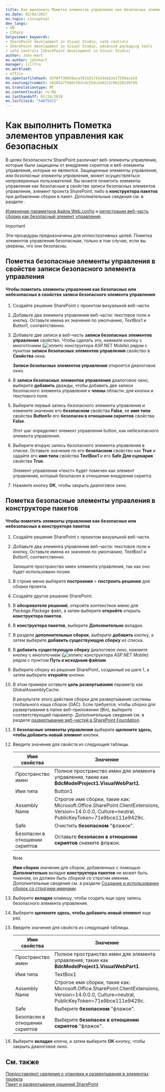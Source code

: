 ```yaml
---
title: Как выполнить Пометка элементов управления как безопасных элементов управления | Документация Майкрософт
ms.date: 02/02/2017
ms.topic: conceptual
dev_langs:
- VB
- CSharp
helpviewer_keywords:
- SharePoint development in Visual Studio, safe controls
- SharePoint development in Visual Studio, advanced packaging tools
- safe controls [SharePoint development in Visual Studio]
author: John-Hart
ms.author: johnhart
manager: jillfra
ms.workload:
- office
ms.openlocfilehash: d3f0ff39658aca76318174143da52e17594ace24
ms.sourcegitcommit: c0202a77d4dc562cdc55dc2e6223c062281d9749
ms.translationtype: MT
ms.contentlocale: ru-RU
ms.lasthandoff: 01/24/2019
ms.locfileid: "54875472"
---
```

# <a name="how-to-mark-controls-as-safe-controls"></a>Как выполнить Пометка элементов управления как безопасных
  В целях безопасности SharePoint различает веб-элементы управления, которые были защищены от внедрение скриптов и веб-элементы управления, которые не являются. Защищенные элементы управления, или *безопасные элементы управления*, может осуществляться непроверенных пользователей. Вы можете пометить элементы управления как безопасные в свойстве записи безопасных элементов управления, элемент проекта SharePoint, либо в **конструктора пакетов** при добавлении сборки в пакет. Дополнительные сведения см. в разделе .  
  
 [Изменение параметров файла Web.config](http://go.microsoft.com/fwlink/?LinkId=178965) и [регистрации веб-часть сборки как безопасный элемент управления](http://go.microsoft.com/fwlink/?LinkId=171013).  
  
> [!IMPORTANT]  
>  Эти процедуры предназначены для иллюстративных целей. Пометка элементов управления безопасным, только в том случае, если вы уверены, что они безопасны.  
  
## <a name="marking-safe-controls-in-the-safe-control-entries-property"></a>Пометка безопасные элементы управления в свойстве записи безопасного элемента управления  
  
#### <a name="to-mark-controls-as-safe-or-unsafe-in-the-safe-control-entries-property"></a>Чтобы пометить элементы управления как безопасных или небезопасных в свойстве записи безопасного элемента управления
  
1.  Создайте решение SharePoint с проектом визуальной веб-части.  
  
2.  Добавьте два элемента управления веб-части: текстовое поле и кнопку. Оставьте имена их значения по умолчанию, TextBox1 и Button1, соответственно.  
  
3.  Добавьте две записи в веб-часть **записи безопасных элементов управления** свойство. Чтобы сделать это, нажмите кнопку с многоточием (![эллипс конструктора ASP.NET Mobile](../sharepoint/media/mwellipsis.gif "эллипс конструктора ASP.NET Mobile")) рядом с пунктом **записи безопасных элементов управления** свойство в  **Свойства** окна.  
  
     **Записи безопасных элементов управления** откроется диалоговое окно.  
  
4.  В **записи безопасных элементов управления** диалоговое окно, выберите **добавить** дважды, чтобы добавить две записи безопасного элемента управления к **члены** области: для кнопки и текстового поля.  
  
5.  Выберите первый запись безопасного элемента управления и измените значение его **безопасном** свойства **False**, ее **имя типа** свойства **Button1**и его **безопасен в отношении скриптов** свойства **False**.  
  
     Этот шаг определяет элемент управления button, как небезопасного элемента управления.  
  
6.  Выберите вторую запись безопасного элемента управления в списке. Оставьте значение по его **безопасном** свойство как **True** и задайте его **имя типа** свойства **TextBox1** и его **Safe Для сценария** свойства **True**.  
  
     Элемент управления «текст» будет помечен как элемент управления, который безопасен в отношении внедрения скрипта.  
  
7.  Нажмите кнопку **ОК**, чтобы закрыть диалоговое окно.  
  
## <a name="marking-safe-controls-in-the-package-designer"></a>Пометка безопасные элементы управления в конструкторе пакетов  
  
#### <a name="to-mark-controls-as-safe-or-unsafe-in-the-package-designer"></a>Чтобы пометить элементы управления как безопасных или небезопасных в конструкторе пакетов
  
1.  Создайте решение SharePoint с проектом визуальной веб-части.  
  
2.  Добавьте два элемента управления веб-части: текстовое поле и кнопку. Оставьте имена их значения по умолчанию, TextBox1 и Button1, соответственно.  
  
     Запишите пространство имен элемента управления, так как оно будет использовано позже.  
  
3.  В строке меню выберите **построения** > **построить решение** для сборки проекта.  
  
4.  Создайте другое решение SharePoint.  
  
5.  В **обозревателе решений**, откройте контекстное меню для *Package.Package* файл, а затем выберите **откройте** открыть **конструктора пакетов**.  
  
6.  В **конструктора пакетов**, выберите **Дополнительно** вкладки.  
  
7.  В разделе **дополнительных сборок**, выберите **добавить** кнопку, а затем выберите **добавить существующую сборку** из списка.  
  
8.  В **добавить существующую сборку** диалоговое окно, нажмите кнопку с многоточием (![эллипс конструктора ASP.NET Mobile](../sharepoint/media/mwellipsis.gif "эллипс конструктора ASP.NET Mobile")) рядом с пунктом  **Путь к исходным файлам**.  
  
9. Выберите сборку из решения SharePoint, созданный на шаге 1, а затем выберите **откройте** кнопки.  
  
10. В этом примере оставьте **цель развертывания** параметр как GlobalAssemblyCache.  
  
     В результате этого действия сборки для развертывания системы глобального кэша сборок (GAC). Если требуется, чтобы сборка для развертывания в папке веб-приложения (Bin), выберите соответствующий параметр. Дополнительные сведения см. в разделе [развертывание веб-частей в SharePoint Foundation](http://go.microsoft.com/fwlink/?LinkId=177509).  
  
11. В **безопасные элементы управления** выберите **щелкните здесь, чтобы добавить новый элемент** кнопки.  
  
12. Введите значения для свойств из следующей таблицы.  
  
    |Имя свойства|Значение|  
    |-------------------|-----------|  
    |Пространство имен|Полное пространство имен для элемента управления, такие как **BdcModelProject1.VisualWebPart1**.|  
    |Имя типа|Button1|  
    |Assembly Name|Строгое имя сборки, такие как: Microsoft.Office.SharePoint.ClientExtensions, Version=14.0.0.0, Culture=neutral, PublicKeyToken=71e9bce111e9429c.|  
    |Safe|Очистить **безопасном** "флажок".|  
    |Безопасен в отношении скриптов|Оставьте **безопасен в отношении скриптов** снимите флажок.|  
  
    > [!NOTE]  
    >  **Имя сборки** значение для сборок, добавленных с помощью **Дополнительно** вкладке **конструктора пакетов** не может быть токеном, он должен быть сборкой со строгим именем. Дополнительные сведения см. в разделе [Создание и использование сборок со строгими именами](http://go.microsoft.com/fwlink/?LinkId=177513).  
  
13. Выберите **вкладке** клавишу, чтобы создать еще одну запись безопасного элемента управления.  
  
14. Выберите **щелкните здесь, чтобы добавить новый элемент** еще раз.  
  
15. Введите значения для свойств из следующей таблицы.  
  
    |Имя свойства|Значение|  
    |-------------------|-----------|  
    |Пространство имен|Полное пространство имен для элемента управления, такие как **BdcModelProject1.VisualWebPart1**.|  
    |Имя типа|TextBox1|  
    |Assembly Name|Строгое имя сборки, такие как: Microsoft.Office.SharePoint.ClientExtensions, Version=14.0.0.0, Culture=neutral, PublicKeyToken=71e9bce111e9429c.|  
    |Safe|Выберите **безопасном** "флажок".|  
    |Безопасен в отношении скриптов|Выберите **безопасен в отношении скриптов** "флажок".|  
  
16. Выберите **вкладке** ключа, а затем выберите **ОК** кнопку, чтобы закрыть диалоговое окно.  
  
## <a name="see-also"></a>См. также
 [Предоставляют сведения о упаковки и развертывания в элементах проекта](../sharepoint/providing-packaging-and-deployment-information-in-project-items.md)   
 [Пакет и развертывание решений SharePoint](../sharepoint/packaging-and-deploying-sharepoint-solutions.md)  
